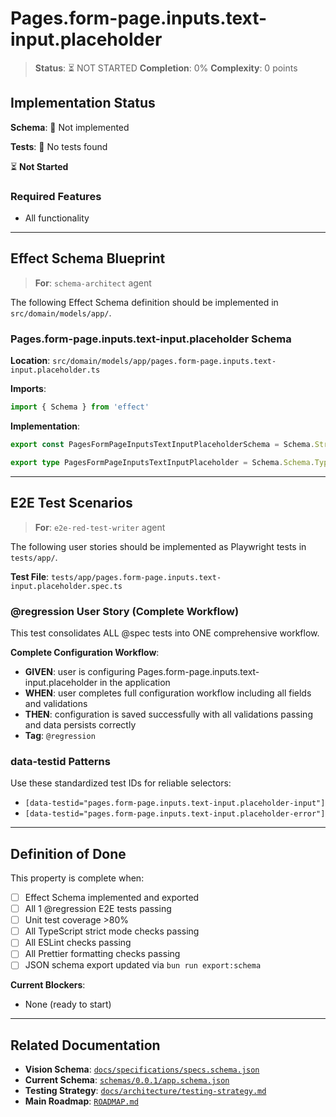 # Pages.form-page.inputs.text-input.placeholder

> **Status**: ⏳ NOT STARTED
> **Completion**: 0%
> **Complexity**: 0 points

## Implementation Status

**Schema**: 🔴 Not implemented

**Tests**: 🔴 No tests found

⏳ **Not Started**

### Required Features

- All functionality

---

## Effect Schema Blueprint

> **For**: `schema-architect` agent

The following Effect Schema definition should be implemented in `src/domain/models/app/`.

### Pages.form-page.inputs.text-input.placeholder Schema

**Location**: `src/domain/models/app/pages.form-page.inputs.text-input.placeholder.ts`

**Imports**:

```typescript
import { Schema } from 'effect'
```

**Implementation**:

```typescript
export const PagesFormPageInputsTextInputPlaceholderSchema = Schema.String

export type PagesFormPageInputsTextInputPlaceholder = Schema.Schema.Type<typeof PagesFormPageInputsTextInputPlaceholderSchema>
```

---

## E2E Test Scenarios

> **For**: `e2e-red-test-writer` agent

The following user stories should be implemented as Playwright tests in `tests/app/`.

**Test File**: `tests/app/pages.form-page.inputs.text-input.placeholder.spec.ts`

### @regression User Story (Complete Workflow)

This test consolidates ALL @spec tests into ONE comprehensive workflow.

**Complete Configuration Workflow**:

- **GIVEN**: user is configuring Pages.form-page.inputs.text-input.placeholder in the application
- **WHEN**: user completes full configuration workflow including all fields and validations
- **THEN**: configuration is saved successfully with all validations passing and data persists correctly
- **Tag**: `@regression`

### data-testid Patterns

Use these standardized test IDs for reliable selectors:

- `[data-testid="pages.form-page.inputs.text-input.placeholder-input"]`
- `[data-testid="pages.form-page.inputs.text-input.placeholder-error"]`

---

## Definition of Done

This property is complete when:

- [ ] Effect Schema implemented and exported
- [ ] All 1 @regression E2E tests passing
- [ ] Unit test coverage >80%
- [ ] All TypeScript strict mode checks passing
- [ ] All ESLint checks passing
- [ ] All Prettier formatting checks passing
- [ ] JSON schema export updated via `bun run export:schema`

**Current Blockers**:

- None (ready to start)

---

## Related Documentation

- **Vision Schema**: [`docs/specifications/specs.schema.json`](../specs.schema.json)
- **Current Schema**: [`schemas/0.0.1/app.schema.json`](../../schemas/0.0.1/app.schema.json)
- **Testing Strategy**: [`docs/architecture/testing-strategy.md`](../../architecture/testing-strategy.md)
- **Main Roadmap**: [`ROADMAP.md`](../../../ROADMAP.md)

